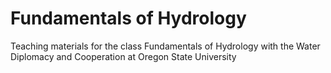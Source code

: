 # Fundamentals of Hydrology
Teaching materials for the class Fundamentals of Hydrology with the Water Diplomacy and Cooperation at Oregon State University
